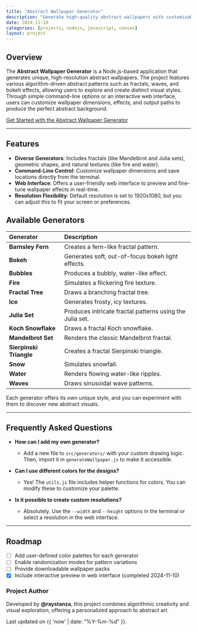 ```yaml
---
title: "Abstract Wallpaper Generator"
description: "Generate high-quality abstract wallpapers with customizable dimensions using Node.js."
date: 2024-11-10
categories: [projects, nodejs, javascript, canvas]
layout: project
---
```


## Overview

The **Abstract Wallpaper Generator** is a Node.js-based application that generates unique, high-resolution abstract wallpapers. The project features various algorithm-driven abstract patterns such as fractals, waves, and bokeh effects, allowing users to explore and create distinct visual styles. Through simple command-line options or an interactive web interface, users can customize wallpaper dimensions, effects, and output paths to produce the perfect abstract background.

[Get Started with the Abstract Wallpaper Generator](https://github.com/raystanza/abstract-wallpaper-generator)

---

## Features

- **Diverse Generators**: Includes fractals (like Mandelbrot and Julia sets), geometric shapes, and natural textures (like fire and water).
- **Command-Line Control**: Customize wallpaper dimensions and save locations directly from the terminal.
- **Web Interface**: Offers a user-friendly web interface to preview and fine-tune wallpaper effects in real-time.
- **Resolution Flexibility**: Default resolution is set to 1920x1080, but you can adjust this to fit your screen or preferences.

## Available Generators

| Generator | Description |
| :--- | :--- |
| **Barnsley Fern** | Creates a fern-like fractal pattern. |
| **Bokeh** | Generates soft, out-of-focus bokeh light effects. |
| **Bubbles** | Produces a bubbly, water-like effect. |
| **Fire** | Simulates a flickering fire texture. |
| **Fractal Tree** | Draws a branching fractal tree. |
| **Ice** | Generates frosty, icy textures. |
| **Julia Set** | Produces intricate fractal patterns using the Julia set. |
| **Koch Snowflake** | Draws a fractal Koch snowflake. |
| **Mandelbrot Set** | Renders the classic Mandelbrot fractal. |
| **Sierpinski Triangle** | Creates a fractal Sierpinski triangle. |
| **Snow** | Simulates snowfall. |
| **Water** | Renders flowing water-like ripples. |
| **Waves** | Draws sinusoidal wave patterns. |

Each generator offers its own unique style, and you can experiment with them to discover new abstract visuals.

---

## Frequently Asked Questions

- **How can I add my own generator?**
  - Add a new file to `src/generators/` with your custom drawing logic. Then, import it in `generateWallpaper.js` to make it accessible.

- **Can I use different colors for the designs?**
  - Yes! The `utils.js` file includes helper functions for colors. You can modify these to customize your palette.

- **Is it possible to create custom resolutions?**
  - Absolutely. Use the `--width` and `--height` options in the terminal or select a resolution in the web interface.

---

## Roadmap

- [ ] Add user-defined color palettes for each generator
- [ ] Enable randomization modes for pattern variations
- [ ] Provide downloadable wallpaper packs
- [x] Include interactive preview in web interface (completed 2024-11-10)

### Project Author

Developed by **@raystanza**, this project combines algorithmic creativity and visual exploration, offering a personalized approach to abstract art.

Last updated on {{ 'now' | date: "%Y-%m-%d" }}.
